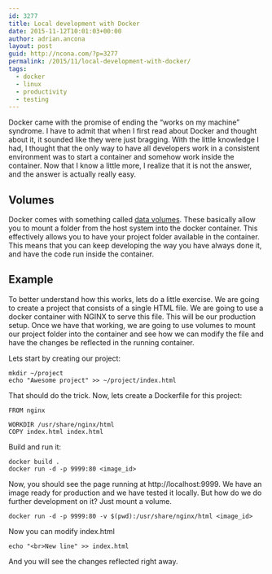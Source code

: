 ```yaml
---
id: 3277
title: Local development with Docker
date: 2015-11-12T10:01:03+00:00
author: adrian.ancona
layout: post
guid: http://ncona.com/?p=3277
permalink: /2015/11/local-development-with-docker/
tags:
  - docker
  - linux
  - productivity
  - testing
---
```

Docker came with the promise of ending the &#8220;works on my machine&#8221; syndrome. I have to admit that when I first read about Docker and thought about it, it sounded like they were just bragging. With the little knowledge I had, I thought that the only way to have all developers work in a consistent environment was to start a container and somehow work inside the container. Now that I know a little more, I realize that it is not the answer, and the answer is actually really easy.

## Volumes

Docker comes with something called [data volumes](http://docs.docker.com/engine/userguide/dockervolumes/). These basically allow you to mount a folder from the host system into the docker container. This effectively allows you to have your project folder available in the container. This means that you can keep developing the way you have always done it, and have the code run inside the container.

<!--more-->

## Example

To better understand how this works, lets do a little exercise. We are going to create a project that consists of a single HTML file. We are going to use a docker container with NGINX to serve this file. This will be our production setup. Once we have that working, we are going to use volumes to mount our project folder into the container and see how we can modify the file and have the changes be reflected in the running container.

Lets start by creating our project:

```
mkdir ~/project
echo "Awesome project" >> ~/project/index.html
```

That should do the trick. Now, lets create a Dockerfile for this project:

```
FROM nginx

WORKDIR /usr/share/nginx/html
COPY index.html index.html
```

Build and run it:

```
docker build .
docker run -d -p 9999:80 <image_id>
```

Now, you should see the page running at http://localhost:9999. We have an image ready for production and we have tested it locally. But how do we do further development on it? Just mount a volume.

```
docker run -d -p 9999:80 -v $(pwd):/usr/share/nginx/html <image_id>
```

Now you can modify index.html

```
echo "<br>New line" >> index.html
```

And you will see the changes reflected right away.
